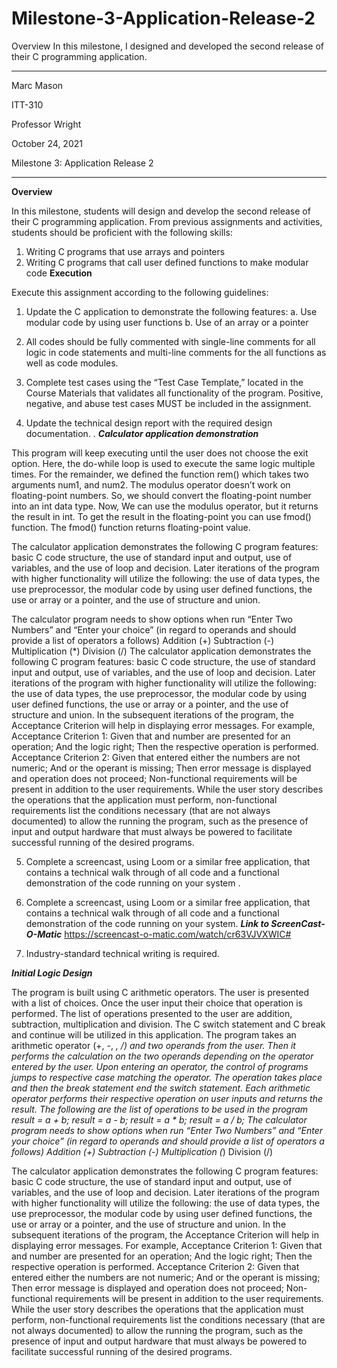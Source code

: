 # Milestone-3-Application-Release-2
Overview In this milestone, I designed and developed the second release of their C programming application. 
______________________________________________
Marc Mason

ITT-310

Professor Wright	

October 24, 2021

Milestone 3: Application Release 2
_______________________________________________
**Overview**

In this milestone, students will design and develop the second release of their C programming application. From previous assignments and activities, students should be proficient with the following skills:
1.	Writing C programs that use arrays and pointers
2.	Writing C programs that call user defined functions to make modular code
**Execution**

Execute this assignment according to the following guidelines:
1.	Update the C application to demonstrate the following features: 
a.	Use modular code by using user functions
b.	Use of an array or a pointer
 
2.	All codes should be fully commented with single-line comments for all logic in code statements and multi-line comments for the all functions as well as code modules.
 

3.	Complete test cases using the “Test Case Template,” located in the Course Materials that validates all functionality of the program. Positive, negative, and abuse test cases MUST be included in the assignment.
 
 
 
4.	Update the technical design report with the required design documentation. .
***Calculator application demonstration***

This program will keep executing until the user does not choose the exit option. Here, the do-while loop is used to execute the same logic multiple times.
For the remainder, we defined the function rem() which takes two arguments num1, and num2. The modulus operator doesn’t work on floating-point numbers. So, we should convert the floating-point number into an int data type. Now, We can use the modulus operator, but it returns the result in int. To get the result in the floating-point you can use fmod() function. The fmod() function returns floating-point value.

The calculator application demonstrates the following C program features: basic C code structure, the use of standard input and output, use of variables, and the use of loop and decision. Later iterations of the program with higher functionality will utilize the following: the use of data types, the use preprocessor, the modular code by using user defined functions, the use or array or a pointer, and the use of structure and union. 

The calculator program needs to show options when run 
“Enter Two Numbers” and 
“Enter your choice” (in regard to operands and should provide a list of operators a follows) Addition (+)
Subtraction (-)
Multiplication (*)
Division (/)
The calculator application demonstrates the following C program features: basic C code structure, the use of standard input and output, use of variables, and the use of loop and decision. Later iterations of the program with higher functionality will utilize the following: the use of data types, the use preprocessor, the modular code by using user defined functions, the use or array or a pointer, and the use of structure and union. 
In the subsequent iterations of the program, the Acceptance Criterion will help in displaying error messages. For example, 
Acceptance Criterion 1: 
Given that and number are presented for an operation; 
And the logic right; 
Then the respective operation is performed. 
Acceptance Criterion 2: 
Given that entered either the numbers are not numeric;
And or the operant is missing; 
Then error message is displayed and operation does not proceed;
Non-functional requirements will be present in addition to the user requirements. While the user story describes the operations that the application must perform, non-functional requirements list the conditions necessary (that are not always documented) to allow the running the program, such as the presence of input and output hardware that must always be powered to facilitate successful running of the desired programs.  


5.	Complete a screencast, using Loom or a similar free application, that contains a technical walk through of all code and a functional demonstration of the code running on your system
.
6.	Complete a screencast, using Loom or a similar free application, that contains a technical walk through of all code and a functional demonstration of the code running on your system.
***Link to ScreenCast-O-Matic***
https://screencast-o-matic.com/watch/cr63VJVXWIC#

7.	Industry-standard technical writing is required.


***Initial Logic Design***

The program is built using C arithmetic operators. The user is presented with a list of choices. Once the user input their choice that operation is performed. The list of operations presented to the user are addition, subtraction, multiplication and division. The C switch statement and C break and continue will be utilized in this application. The program takes an arithmetic operator (+, -, *, /) and two operands from the user. Then it performs the calculation on the two operands depending on the operator entered by the user. Upon entering an operator, the control of programs jumps to respective case matching the operator. The operation takes place and then the break statement end the switch statement. 
Each arithmetic operator performs their respective operation on user inputs and returns the result.
The following are the list of operations to be used in the program
result = a + b; 
result = a - b; 
result = a * b; 
result = a / b; 
 The calculator program needs to show options when run 
“Enter Two Numbers” and 
“Enter your choice” (in regard to operands and should provide a list of operators a follows) Addition (+)
Subtraction (-)
Multiplication (*)
Division (/)

The calculator application demonstrates the following C program features: basic C code structure, the use of standard input and output, use of variables, and the use of loop and decision. Later iterations of the program with higher functionality will utilize the following: the use of data types, the use preprocessor, the modular code by using user defined functions, the use or array or a pointer, and the use of structure and union. 
In the subsequent iterations of the program, the Acceptance Criterion will help in displaying error messages. For example, 
Acceptance Criterion 1: 
Given that and number are presented for an operation; 
And the logic right; 
Then the respective operation is performed. 
Acceptance Criterion 2: 
Given that entered either the numbers are not numeric;
And or the operant is missing; 
Then error message is displayed and operation does not proceed;
Non-functional requirements will be present in addition to the user requirements. While the user story describes the operations that the application must perform, non-functional requirements list the conditions necessary (that are not always documented) to allow the running the program, such as the presence of input and output hardware that must always be powered to facilitate successful running of the desired programs.  


